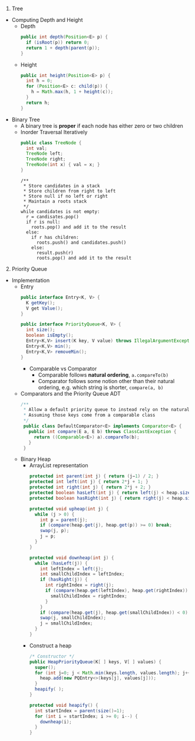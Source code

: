 1. Tree
  - Computing Depth and Height
    * Depth
      ```java
      public int depth(Position<E> p) {
        if (isRoot(p)) return 0;
        return 1 + depth(parent(p));
      }
      ```
    * Height
      ```java
      public int height(Position<E> p) {
        int h = 0;
        for (Position<E> c: child(p)) {
          h = Math.max(h, 1 + height(c));
        }
        return h;
      }
      ```
  - Binary Tree
    * A binary tree is **proper** if each node has either zero or two children
    * Inorder Traversal Iteratively
      ```java
      public class TreeNode {
        int val;
        TreeNode left;
        TreeNode right;
        TreeNode(int x) { val = x; }
      }
      ```
      ```
      /**
       * Store candidates in a stack
       * Store children from right to left
       * Store null if no left or right
       * Maintain a roots stack
       */
      while candidates is not empty:
        r = candisates.pop()
        if r is null:
          roots.pop() and add it to the result 
        else:
          if r has children:
            roots.push() and candidates.push()
          else:
            result.push(r)
            roots.pop() and add it to the result 
      ```

2. Priority Queue
  - Implementation
    * Entry
      ```java
      public interface Entry<K, V> {
        K getKey();
        V get Value();
      }
      ```
      ```java
      public interface PriorityQueue<K, V> {
        int size();
        boolean isEmpty();
        Entry<K,V> insert(K key, V value) throws IllegalArgumentException;
        Entry<K,V> min();
        Entry<K,V> removeMin();
      }
      ```
        * Comparable vs Comparator
          * Comparable follows **natural ordering**, `a.compareTo(b)`
          * Comparator follows some notion other than their natural ordering, e.g. which string is shorter, `compare(a, b)`
    * Comparators and the Priority Queue ADT
      ```java
      /**
       * Allow a default priority queue to instead rely on the natural ordering for the given keys 
       * Assuming those keys come from a comparable class
       */
       public class DefaultComparator<E> implements Comparator<E> {
         public int compare(E a, E b) throws ClassCastException {
           return ((Comparable<E>) a).compareTo(b);
         }
       }
      ```
    * Binary Heap
      * ArrayList representation
        ```java
        protected int parent(int j) { return (j−1) / 2; }
        protected int left(int j) { return 2*j + 1; }
        protected int right(int j) { return 2*j + 2; }
        protected boolean hasLeft(int j) { return left(j) < heap.size(); }
        protected boolean hasRight(int j) { return right(j) < heap.size(); }
        
        protected void upheap(int j) {
          while (j > 0) {
            int p = parent(j);
            if (compare(heap.get(j), heap.get(p)) >= 0) break;
            swap(j, p);
            j = p;
          }
        }
        
        protected void downheap(int j) {
          while (hasLeft(j)) {
            int leftIndex = left(j);
            int smallChildIndex = leftIndex;
            if (hasRight(j)) {
              int rightIndex = right(j);
              if (compare(heap.get(leftIndex), heap.get(rightIndex)) > 0) {
                smallChildIndex = rightIndex;
              }
            }
            if (compare(heap.get(j), heap.get(smallChildIndex)) < 0) break;
            swap(j, smallChildIndex);
            j = smallChildIndex;
          }
        }
        ```
      * Construct a heap
        ```java
        /* Constructor */
        public HeapPriorityQueue(K[ ] keys, V[ ] values) {
          super();
          for (int j=0; j < Math.min(keys.length, values.length); j++) {
            heap.add(new PQEntry<>(keys[j], values[j]));
          }
          heapify( );
        }
        
        protected void heapify() {
          int startIndex = parent(size()−1);
          for (int i = startIndex; i >= 0; i--) {
            downheap(i);
          }
        }
        ```
      
     
